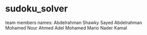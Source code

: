 # sudoku_solver
team members names:
Abdelrahman Shawky Sayed
Abdelrahman Mohamed Nour
Ahmed Adel Mohamed
Mario Nader Kamal
